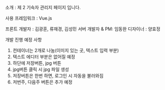 소개 : 제 2 기숙자 관리지 페이지 입니다.

사용 프레임워크 : Vue.js

프론트 개발자 : 김광훈, 류재경, 김성민
서버 개발자 & PM: 임동완
디자이너 : 양효정

개발 진행 예정 사항
1. 컨테이너는 2개로 나눔(이미지 있는 곳, 텍스트 입력 부분)
2. 텍스트 에디터 부분은 없어질 예정
3. 하단에 저장버튼, jpg 버튼
4. jpg버튼 클릭 시 jpg 파일 생성
5. 저장버튼은 한번 하면, 로그인 시 자동을 불러와짐
6. 저번주, 다음주 버튼은 추가 예정